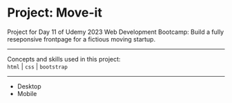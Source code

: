 # Project: Move-it
Project for Day 11 of Udemy 2023 Web Development Bootcamp: Build a fully reseponsive frontpage for a fictious moving startup.   
___  
Concepts and skills used in this project:  
`html` | `css` | `bootstrap`
___  
* Desktop
* Mobile
